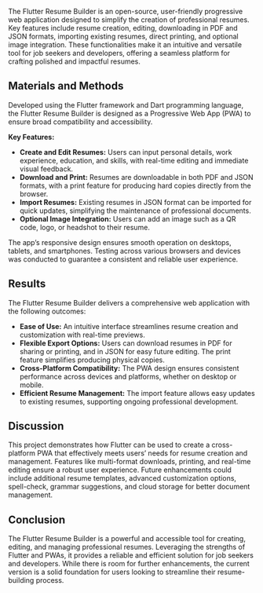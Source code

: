 The Flutter Resume Builder is an open-source, user-friendly progressive web application designed to simplify the creation of professional resumes. Key features include resume creation, editing, downloading in PDF and JSON formats, importing existing resumes, direct printing, and optional image integration. These functionalities make it an intuitive and versatile tool for job seekers and developers, offering a seamless platform for crafting polished and impactful resumes.

## Materials and Methods

Developed using the Flutter framework and Dart programming language, the Flutter Resume Builder is designed as a Progressive Web App (PWA) to ensure broad compatibility and accessibility.

**Key Features:**

- **Create and Edit Resumes:** Users can input personal details, work experience, education, and skills, with real-time editing and immediate visual feedback.
- **Download and Print:** Resumes are downloadable in both PDF and JSON formats, with a print feature for producing hard copies directly from the browser.
- **Import Resumes:** Existing resumes in JSON format can be imported for quick updates, simplifying the maintenance of professional documents.
- **Optional Image Integration:** Users can add an image such as a QR code, logo, or headshot to their resume.

The app’s responsive design ensures smooth operation on desktops, tablets, and smartphones. Testing across various browsers and devices was conducted to guarantee a consistent and reliable user experience.

## Results

The Flutter Resume Builder delivers a comprehensive web application with the following outcomes:

- **Ease of Use:** An intuitive interface streamlines resume creation and customization with real-time previews.
- **Flexible Export Options:** Users can download resumes in PDF for sharing or printing, and in JSON for easy future editing. The print feature simplifies producing physical copies.
- **Cross-Platform Compatibility:** The PWA design ensures consistent performance across devices and platforms, whether on desktop or mobile.
- **Efficient Resume Management:** The import feature allows easy updates to existing resumes, supporting ongoing professional development.

## Discussion

This project demonstrates how Flutter can be used to create a cross-platform PWA that effectively meets users’ needs for resume creation and management. Features like multi-format downloads, printing, and real-time editing ensure a robust user experience. Future enhancements could include additional resume templates, advanced customization options, spell-check, grammar suggestions, and cloud storage for better document management.

## Conclusion

The Flutter Resume Builder is a powerful and accessible tool for creating, editing, and managing professional resumes. Leveraging the strengths of Flutter and PWAs, it provides a reliable and efficient solution for job seekers and developers. While there is room for further enhancements, the current version is a solid foundation for users looking to streamline their resume-building process.
